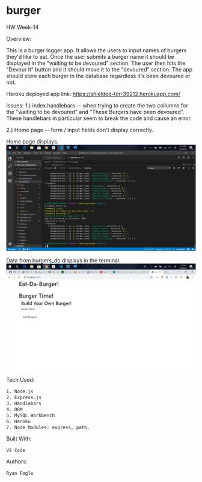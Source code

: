 # burger
HW Week-14

Overview: 

This is a burger logger app. It allows the users to input names of burgers they'd like to eat. 
Once the user submits a burger name it should be displayed in the "waiting to be devoured" section. The user then hits the "Devour it" button and it should move it to the "devoured" section. 
The app should store each burger in the database regardless it's been devoured or not. 


Heroku deployed app link: https://shielded-tor-39212.herokuapp.com/

Issues: 
1.) index.handlebars -- when trying to create the two collumns for the "waiting to be devoured" and "These Burgers have been devoured". These handlebars in particular seem to break the code and cause an error. 

2.) Home page -- form / input fields don't display correctly. 


Home page displays.
![Screenshot_1](public/assets/img/Screenshot_1.1.png)


Data from burgers_db displays in the terminal. 
![Screenshot_2](public/assets/img/Screenshot_1.2.png)






Tech Used: 

    1. Node.js 
    2. Express.js 
    3. Handlebars 
    4. ORM
    5. MySQL Workbench 
    6. Heroku
    7. Node_Modules: express, path. 

Built With: 

    VS Code 

Authors: 

    Ryan Fogle 